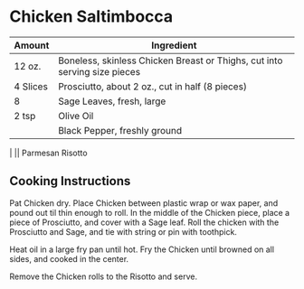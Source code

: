 # Chicken Saltimbocca

|Amount|Ingredient|
|----|----|
12 oz. | Boneless, skinless Chicken Breast or Thighs, cut into serving size pieces
4 Slices | Prosciutto, about 2 oz., cut in half (8 pieces)
8 | Sage Leaves, fresh, large
2 tsp | Olive Oil
|| Black Pepper, freshly ground
|
|| Parmesan Risotto

## Cooking Instructions

Pat Chicken dry.
Place Chicken between plastic wrap or wax paper, and pound out til thin enough to roll.
In the middle of the Chicken piece, place a piece of Prosciutto, and cover with a Sage leaf.
Roll the chicken with the Prosciutto and Sage, and tie with string or pin with toothpick.

Heat oil in a large fry pan until hot.
Fry the Chicken until browned on all sides, and cooked in the center.

Remove the Chicken rolls to the Risotto and serve.
